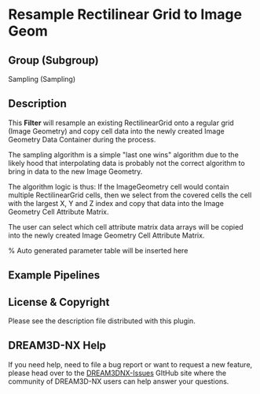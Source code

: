 # Resample Rectilinear Grid to Image Geom

## Group (Subgroup)

Sampling (Sampling)

## Description

This **Filter** will resample an existing RectilinearGrid onto a regular grid (Image Geometry) and copy cell data into the newly created Image Geometry Data Container during the process.

The sampling algorithm is a simple "last one wins" algorithm due to the likely hood that interpolating data is probably not the correct algorithm to bring in data to the new Image Geometry.

The algorithm logic is thus: If the ImageGeometry cell would contain multiple RectilinearGrid cells, then we select from the covered cells the cell with the largest X, Y and Z index and copy that data into the Image Geometry Cell Attribute Matrix.

The user can select which cell attribute matrix data arrays will be copied into the newly created Image Geometry Cell Attribute Matrix.

% Auto generated parameter table will be inserted here

## Example Pipelines

## License & Copyright

Please see the description file distributed with this plugin.

## DREAM3D-NX Help

If you need help, need to file a bug report or want to request a new feature, please head over to the [DREAM3DNX-Issues](https://github.com/BlueQuartzSoftware/DREAM3DNX-Issues/discussions) GItHub site where the community of DREAM3D-NX users can help answer your questions.

